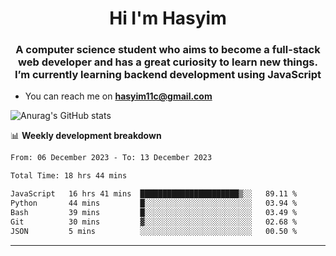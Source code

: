 <h1 align="center">Hi I'm Hasyim</h1>
<h3 align="center">A computer science student who aims to become a full-stack web developer and has a great curiosity to learn new things. I’m currently learning backend development using JavaScript</h3>

- You can reach me on **hasyim11c@gmail.com**

![Anurag's GitHub stats](https://github-readme-stats.vercel.app/api?username=hasyimashari&show_icons=true&theme=transparent)

📊 **Weekly development breakdown**

<!--START_SECTION:waka-->

```txt
From: 06 December 2023 - To: 13 December 2023

Total Time: 18 hrs 44 mins

JavaScript   16 hrs 41 mins  ██████████████████████▒░░   89.11 %
Python       44 mins         █░░░░░░░░░░░░░░░░░░░░░░░░   03.94 %
Bash         39 mins         █░░░░░░░░░░░░░░░░░░░░░░░░   03.49 %
Git          30 mins         ▓░░░░░░░░░░░░░░░░░░░░░░░░   02.68 %
JSON         5 mins          ░░░░░░░░░░░░░░░░░░░░░░░░░   00.50 %
```

<!--END_SECTION:waka-->

---
